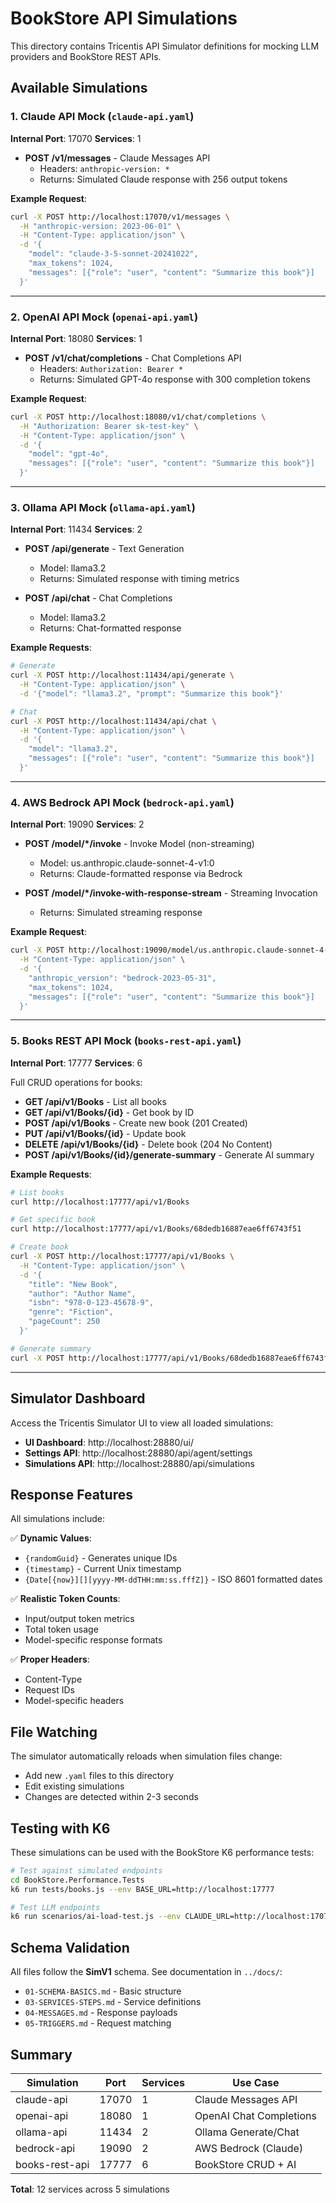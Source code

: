 # BookStore API Simulations

This directory contains Tricentis API Simulator definitions for mocking LLM providers and BookStore REST APIs.

## Available Simulations

### 1. Claude API Mock (`claude-api.yaml`)

**Internal Port**: 17070
**Services**: 1

- **POST /v1/messages** - Claude Messages API
  - Headers: `anthropic-version: *`
  - Returns: Simulated Claude response with 256 output tokens

**Example Request**:
```bash
curl -X POST http://localhost:17070/v1/messages \
  -H "anthropic-version: 2023-06-01" \
  -H "Content-Type: application/json" \
  -d '{
    "model": "claude-3-5-sonnet-20241022",
    "max_tokens": 1024,
    "messages": [{"role": "user", "content": "Summarize this book"}]
  }'
```

---

### 2. OpenAI API Mock (`openai-api.yaml`)

**Internal Port**: 18080
**Services**: 1

- **POST /v1/chat/completions** - Chat Completions API
  - Headers: `Authorization: Bearer *`
  - Returns: Simulated GPT-4o response with 300 completion tokens

**Example Request**:
```bash
curl -X POST http://localhost:18080/v1/chat/completions \
  -H "Authorization: Bearer sk-test-key" \
  -H "Content-Type: application/json" \
  -d '{
    "model": "gpt-4o",
    "messages": [{"role": "user", "content": "Summarize this book"}]
  }'
```

---

### 3. Ollama API Mock (`ollama-api.yaml`)

**Internal Port**: 11434
**Services**: 2

- **POST /api/generate** - Text Generation
  - Model: llama3.2
  - Returns: Simulated response with timing metrics

- **POST /api/chat** - Chat Completions
  - Model: llama3.2
  - Returns: Chat-formatted response

**Example Requests**:
```bash
# Generate
curl -X POST http://localhost:11434/api/generate \
  -H "Content-Type: application/json" \
  -d '{"model": "llama3.2", "prompt": "Summarize this book"}'

# Chat
curl -X POST http://localhost:11434/api/chat \
  -H "Content-Type: application/json" \
  -d '{
    "model": "llama3.2",
    "messages": [{"role": "user", "content": "Summarize this book"}]
  }'
```

---

### 4. AWS Bedrock API Mock (`bedrock-api.yaml`)

**Internal Port**: 19090
**Services**: 2

- **POST /model/*/invoke** - Invoke Model (non-streaming)
  - Model: us.anthropic.claude-sonnet-4-v1:0
  - Returns: Claude-formatted response via Bedrock

- **POST /model/*/invoke-with-response-stream** - Streaming Invocation
  - Returns: Simulated streaming response

**Example Request**:
```bash
curl -X POST http://localhost:19090/model/us.anthropic.claude-sonnet-4-v1:0/invoke \
  -H "Content-Type: application/json" \
  -d '{
    "anthropic_version": "bedrock-2023-05-31",
    "max_tokens": 1024,
    "messages": [{"role": "user", "content": "Summarize this book"}]
  }'
```

---

### 5. Books REST API Mock (`books-rest-api.yaml`)

**Internal Port**: 17777
**Services**: 6

Full CRUD operations for books:

- **GET /api/v1/Books** - List all books
- **GET /api/v1/Books/{id}** - Get book by ID
- **POST /api/v1/Books** - Create new book (201 Created)
- **PUT /api/v1/Books/{id}** - Update book
- **DELETE /api/v1/Books/{id}** - Delete book (204 No Content)
- **POST /api/v1/Books/{id}/generate-summary** - Generate AI summary

**Example Requests**:
```bash
# List books
curl http://localhost:17777/api/v1/Books

# Get specific book
curl http://localhost:17777/api/v1/Books/68dedb16887eae6ff6743f51

# Create book
curl -X POST http://localhost:17777/api/v1/Books \
  -H "Content-Type: application/json" \
  -d '{
    "title": "New Book",
    "author": "Author Name",
    "isbn": "978-0-123-45678-9",
    "genre": "Fiction",
    "pageCount": 250
  }'

# Generate summary
curl -X POST http://localhost:17777/api/v1/Books/68dedb16887eae6ff6743f51/generate-summary
```

---

## Simulator Dashboard

Access the Tricentis Simulator UI to view all loaded simulations:

- **UI Dashboard**: http://localhost:28880/ui/
- **Settings API**: http://localhost:28880/api/agent/settings
- **Simulations API**: http://localhost:28880/api/simulations

## Response Features

All simulations include:

✅ **Dynamic Values**:
- `{randomGuid}` - Generates unique IDs
- `{timestamp}` - Current Unix timestamp
- `{Date[{now}][][yyyy-MM-ddTHH:mm:ss.fffZ]}` - ISO 8601 formatted dates

✅ **Realistic Token Counts**:
- Input/output token metrics
- Total token usage
- Model-specific response formats

✅ **Proper Headers**:
- Content-Type
- Request IDs
- Model-specific headers

## File Watching

The simulator automatically reloads when simulation files change:
- Add new `.yaml` files to this directory
- Edit existing simulations
- Changes are detected within 2-3 seconds

## Testing with K6

These simulations can be used with the BookStore K6 performance tests:

```bash
# Test against simulated endpoints
cd BookStore.Performance.Tests
k6 run tests/books.js --env BASE_URL=http://localhost:17777

# Test LLM endpoints
k6 run scenarios/ai-load-test.js --env CLAUDE_URL=http://localhost:17070
```

## Schema Validation

All files follow the **SimV1** schema. See documentation in `../docs/`:
- `01-SCHEMA-BASICS.md` - Basic structure
- `03-SERVICES-STEPS.md` - Service definitions
- `04-MESSAGES.md` - Response payloads
- `05-TRIGGERS.md` - Request matching

## Summary

| Simulation | Port | Services | Use Case |
|------------|------|----------|----------|
| claude-api | 17070 | 1 | Claude Messages API |
| openai-api | 18080 | 1 | OpenAI Chat Completions |
| ollama-api | 11434 | 2 | Ollama Generate/Chat |
| bedrock-api | 19090 | 2 | AWS Bedrock (Claude) |
| books-rest-api | 17777 | 6 | BookStore CRUD + AI |

**Total**: 12 services across 5 simulations
